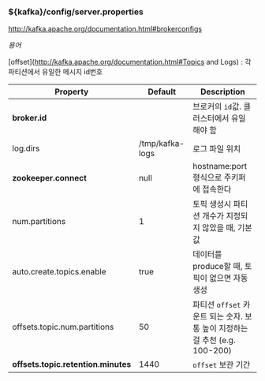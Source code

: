 ### ${kafka}/config/server.properties
http://kafka.apache.org/documentation.html#brokerconfigs

*용어* 

[offset](http://kafka.apache.org/documentation.html#Topics and Logs) : 각 파티션에서 유일한 메시지 id번호

Property | Default | Description 
--- | --- | --- 
**broker.id**						|					| 브로커의 `id`값. 클러스터에서 유일해야 함
log.dirs						| /tmp/kafka-logs	| 로그 파일 위치
**zookeeper.connect**				| null				| hostname:port 형식으로 주키퍼에 접속한다
num.partitions					| 1					| 토픽 생성시 파티션 개수가 지정되지 않았을 때, 기본 값
auto.create.topics.enable		| true				| 데이터를 produce할 때, 토픽이 없으면 자동 생성
offsets.topic.num.partitions 	| 50				| 파티션 `offset` 카운트 되는 숫자. 보통 높이 지정하는걸 추천 (e.g. 100-200)
**offsets.topic.retention.minutes**	| 1440				| `offset` 보관 기간
